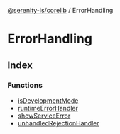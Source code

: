 [@serenity-is/corelib](../../README.md) / ErrorHandling

# ErrorHandling

## Index

### Functions

- [isDevelopmentMode](functions/isDevelopmentMode.md)
- [runtimeErrorHandler](functions/runtimeErrorHandler.md)
- [showServiceError](functions/showServiceError.md)
- [unhandledRejectionHandler](functions/unhandledRejectionHandler.md)
